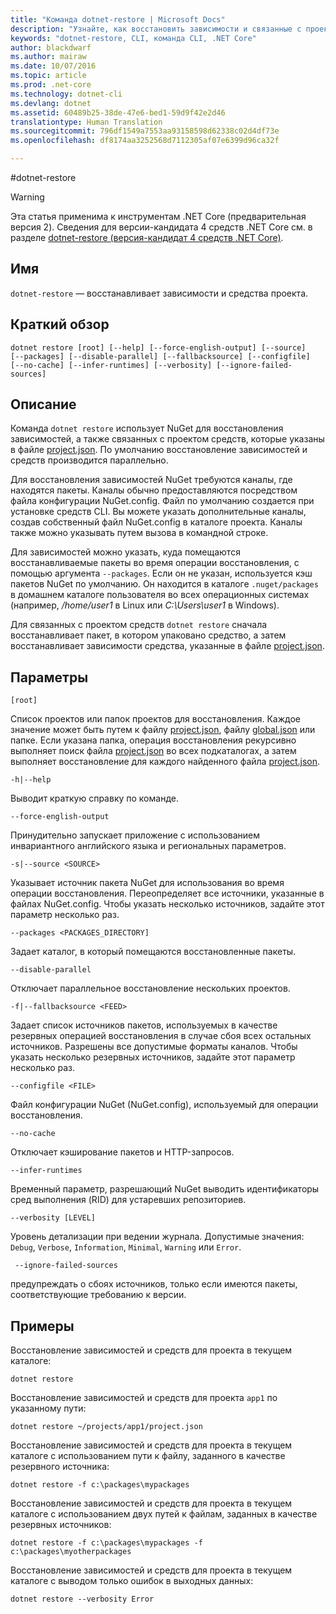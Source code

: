 ```yaml
---
title: "Команда dotnet-restore | Microsoft Docs"
description: "Узнайте, как восстановить зависимости и связанные с проектом средства с помощью команды dotnet restore."
keywords: "dotnet-restore, CLI, команда CLI, .NET Core"
author: blackdwarf
ms.author: mairaw
ms.date: 10/07/2016
ms.topic: article
ms.prod: .net-core
ms.technology: dotnet-cli
ms.devlang: dotnet
ms.assetid: 60489b25-38de-47e6-bed1-59d9f42e2d46
translationtype: Human Translation
ms.sourcegitcommit: 796df1549a7553aa93158598d62338c02d4df73e
ms.openlocfilehash: df8174aa3252568d7112305af07e6399d96ca32f

---
```


#<a name="dotnet-restore"></a>dotnet-restore

> [!WARNING]
> Эта статья применима к инструментам .NET Core (предварительная версия 2). Сведения для версии-кандидата 4 средств .NET Core см. в разделе [dotnet-restore (версия-кандидат 4 средств .NET Core)](../preview3/tools/dotnet-restore.md).

## <a name="name"></a>Имя

`dotnet-restore` — восстанавливает зависимости и средства проекта.

## <a name="synopsis"></a>Краткий обзор

`dotnet restore [root] [--help] [--force-english-output] [--source]  
    [--packages] [--disable-parallel] [--fallbacksource] [--configfile] 
    [--no-cache] [--infer-runtimes] [--verbosity] [--ignore-failed-sources]`

## <a name="description"></a>Описание

Команда `dotnet restore` использует NuGet для восстановления зависимостей, а также связанных с проектом средств, которые указаны в файле [project.json](project-json.md). По умолчанию восстановление зависимостей и средств производится параллельно.

Для восстановления зависимостей NuGet требуются каналы, где находятся пакеты. Каналы обычно предоставляются посредством файла конфигурации NuGet.config. Файл по умолчанию создается при установке средств CLI. Вы можете указать дополнительные каналы, создав собственный файл NuGet.config в каталоге проекта. Каналы также можно указывать путем вызова в командной строке. 

Для зависимостей можно указать, куда помещаются восстанавливаемые пакеты во время операции восстановления, с помощью аргумента `--packages`. Если он не указан, используется кэш пакетов NuGet по умолчанию. Он находится в каталоге `.nuget/packages` в домашнем каталоге пользователя во всех операционных системах (например, */home/user1* в Linux или *C:\Users\user1* в Windows).

Для связанных с проектом средств `dotnet restore` сначала восстанавливает пакет, в котором упаковано средство, а затем восстанавливает зависимости средства, указанные в файле [project.json](project-json.md). 

## <a name="options"></a>Параметры

`[root]` 
    
 Список проектов или папок проектов для восстановления. Каждое значение может быть путем к файлу [project.json](project-json.md), файлу [global.json](global-json.md) или папке. Если указана папка, операция восстановления рекурсивно выполняет поиск файла [project.json](project-json.md) во всех подкаталогах, а затем выполняет восстановление для каждого найденного файла [project.json](project-json.md).

`-h|--help`

Выводит краткую справку по команде.

 `--force-english-output`

Принудительно запускает приложение с использованием инвариантного английского языка и региональных параметров.

`-s|--source <SOURCE>`

Указывает источник пакета NuGet для использования во время операции восстановления. Переопределяет все источники, указанные в файлах NuGet.config. Чтобы указать несколько источников, задайте этот параметр несколько раз.

`--packages <PACKAGES_DIRECTORY]`

Задает каталог, в который помещаются восстановленные пакеты. 

`--disable-parallel`

Отключает параллельное восстановление нескольких проектов. 

`-f|--fallbacksource <FEED>`

Задает список источников пакетов, используемых в качестве резервных операцией восстановления в случае сбоя всех остальных источников. Разрешены все допустимые форматы каналов. Чтобы указать несколько резервных источников, задайте этот параметр несколько раз.

`--configfile <FILE>`

Файл конфигурации NuGet (NuGet.config), используемый для операции восстановления.

`--no-cache`

Отключает кэширование пакетов и HTTP-запросов.

`--infer-runtimes`

Временный параметр, разрешающий NuGet выводить идентификаторы сред выполнения (RID) для устаревших репозиториев.

`--verbosity [LEVEL]`

Уровень детализации при ведении журнала. Допустимые значения: `Debug`, `Verbose`, `Information`, `Minimal`, `Warning` или `Error`.

` --ignore-failed-sources`

предупреждать о сбоях источников, только если имеются пакеты, соответствующие требованию к версии.

## <a name="examples"></a>Примеры

Восстановление зависимостей и средств для проекта в текущем каталоге:

`dotnet restore` 

Восстановление зависимостей и средств для проекта `app1` по указанному пути:

`dotnet restore ~/projects/app1/project.json`
    
Восстановление зависимостей и средств для проекта в текущем каталоге с использованием пути к файлу, заданного в качестве резервного источника:

`dotnet restore -f c:\packages\mypackages` 

Восстановление зависимостей и средств для проекта в текущем каталоге с использованием двух путей к файлам, заданных в качестве резервных источников:

`dotnet restore -f c:\packages\mypackages -f c:\packages\myotherpackages` 

Восстановление зависимостей и средств для проекта в текущем каталоге с выводом только ошибок в выходных данных:

`dotnet restore --verbosity Error`


<!--HONumber=Feb17_HO2-->



